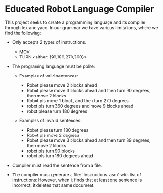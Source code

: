 # Educated Robot Language Compiler
This project seeks to create a programming language and its compiler through lex and yacc.
In our grammar we have various limitations, where we find the following:
* Only accepts 2 types of instructions.
  * MOV <num of blocks to move>
  * TURN <either: {90,180,270,360}> 

* The programing language must be polite: 
	* Examples of valid sentences: 
		* Robot please move 2 blocks ahead
		* Robot please move 3 blocks ahead and then turn 90 degrees, then move 2 blocks
   		* Robot pls move 1 block, and then turn 270 degrees
  		* robot pls turn 360 degrees and move 9 blocks ahead
  		* robot please turn 180 degrees
    
	* Examples of invalid sentences:
		* Robot please turn 180 degrees
		* Robot pls move 2 degrees
		* Robot please move 3 blocks ahead and then turn 89 degrees, then move 2 blocks
		* robot pls turn 90 blocks
		* robot pls turn 180 degrees ahead

 
* Compiler must read the sentence from a file.
* The compiler must generate a file: 'instructions. asm' with list of instructions; However, when it finds that at least one sentence is incorrect, it deletes that same document.

